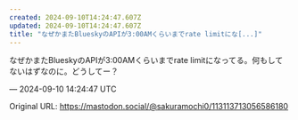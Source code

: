 ```yaml
---
created: 2024-09-10T14:24:47.607Z
updated: 2024-09-10T14:24:47.607Z
title: "なぜかまたBlueskyのAPIが3:00AMくらいまでrate limitにな[...]"
---
```


<p>なぜかまたBlueskyのAPIが3:00AMくらいまでrate limitになってる。何もしてないはずなのに。どうしてー？</p>

&mdash; 2024-09-10 14:24:47 UTC

Original URL: https://mastodon.social/@sakuramochi0/113113713056586180
